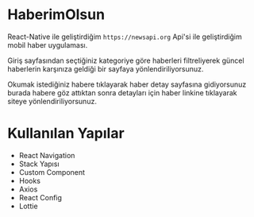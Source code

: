 # HaberimOlsun

 React-Native ile geliştirdiğim `https://newsapi.org` Api'si ile geliştirdiğim mobil haber uygulaması.
 
 Giriş sayfasından seçtiğiniz kategoriye göre haberleri filtreliyerek güncel haberlerin karşınıza geldiği bir sayfaya yönlendiriliyorsunuz.
 
 Okumak istediğiniz habere tıklayarak haber detay sayfasına gidiyorsunuz burada habere göz attıktan sonra detayları için haber linkine tıklayarak siteye yönlendiriliyorsunuz.
 
 # Kullanılan Yapılar
 - React Navigation
 - Stack Yapısı
 - Custom Component
 - Hooks 
 - Axios
 - React Config
 - Lottie
